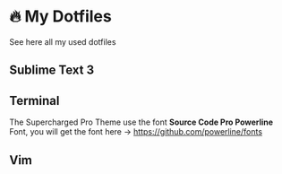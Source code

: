 # 🔥 My Dotfiles
See here all my used dotfiles

## Sublime Text 3

## Terminal
The Supercharged Pro Theme use the font **Source Code Pro Powerline** Font, you will get the font here → https://github.com/powerline/fonts

## Vim
